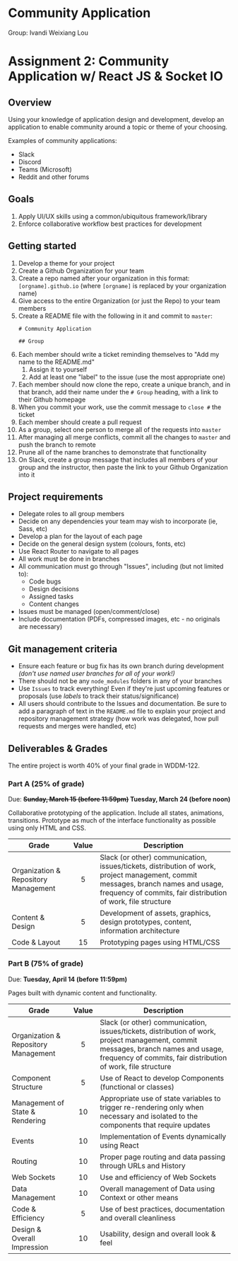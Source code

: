 # Community Application

Group:
Ivandi
Weixiang Lou


# Assignment 2: Community Application w/ React JS & Socket IO

## Overview

Using your knowledge of application design and development, develop an application to enable community around a topic or theme of your choosing.

Examples of community applications:

- Slack
- Discord
- Teams (Microsoft)
- Reddit and other forums

## Goals

1. Apply UI/UX skills using a common/ubiquitous framework/library
2. Enforce collaborative workflow best practices for development

## Getting started

1. Develop a theme for your project
1. Create a Github Organization for your team
1. Create a repo named after your organization in this format: `[orgname].github.io` (where `[orgname]` is replaced by your organization name)
1. Give access to the entire Organization (or just the Repo) to your team members
1. Create a README file with the following in it and commit to `master`:
	```
	# Community Application

	## Group
	```
2. Each member should write a ticket reminding themselves to "Add my name to the README.md"
   1. Assign it to yourself
   2. Add at least one "label" to the issue (use the most appropriate one)
3. Each member should now clone the repo, create a unique branch, and in that branch, add their name under the `# Group` heading, with a link to their Github homepage
4. When you commit your work, use the commit message to `close #` the ticket
5. Each member should create a pull request
6. As a group, select one person to merge all of the requests into `master`
7. After managing all merge conflicts, commit all the changes to `master` and push the branch to remote
8. Prune all of the name branches to demonstrate that functionality
9. On Slack, create a group message that includes all members of your group and the instructor, then paste the link to your Github Organization into it

## Project requirements

- Delegate roles to all group members
- Decide on any dependencies your team may wish to incorporate (ie, Sass, etc)
- Develop a plan for the layout of each page
- Decide on the general design system (colours, fonts, etc)
- Use React Router to navigate to all pages
- All work must be done in branches
- All communication must go through "Issues", including (but not limited to):
  - Code bugs
  - Design decisions
  - Assigned tasks
  - Content changes
- Issues must be managed (open/comment/close)
- Include documentation (PDFs, compressed images, etc - no originals are necessary)


## Git management criteria

- Ensure each feature or bug fix has its own branch during development _(don't use named user branches for all of your work!)_
- There should not be any `node_modules` folders in any of your branches
- Use `Issues` to track everything! Even if they're just upcoming features or proposals (use _labels_ to track their status/significance)
- All users should contribute to the Issues and documentation. Be sure to add a paragraph of text in the `README.md` file to explain your project and repository management strategy (how work was delegated, how pull requests and merges were handled, etc)

## Deliverables & Grades

The entire project is worth 40% of your final grade in WDDM-122.

### Part A (25% of grade)

Due: **~~Sunday, March 15 (before 11:59pm)~~ Tuesday, March 24 (before noon)**

Collaborative prototyping of the application. Include all states, animations, transitions. Prototype as much of the interface functionality as possible using only HTML and CSS.

| Grade | Value | Description |
| --- | :---: | --- |
| Organization & Repository Management | 5 | Slack (or other) communication, issues/tickets, distribution of work, project management, commit messages, branch names and usage, frequency of commits, fair distribution of work, file structure |
| Content & Design | 5 | Development of assets, graphics, design prototypes, content, information architecture |
| Code & Layout | 15 | Prototyping pages using HTML/CSS |

### Part B (75% of grade)

Due: **Tuesday, April 14 (before 11:59pm)**

Pages built with dynamic content and functionality.

| Grade | Value | Description |
| --- | :---: | --- |
| Organization & Repository Management | 5 | Slack (or other) communication, issues/tickets, distribution of work, project management, commit messages, branch names and usage, frequency of commits, fair distribution of work, file structure |
| Component Structure | 5 | Use of React to develop Components (functional or classes) |
| Management of State & Rendering | 10 | Appropriate use of state variables to trigger re-rendering only when necessary and isolated to the components that require updates |
| Events | 10 | Implementation of Events dynamically using React |
| Routing | 10 | Proper page routing and data passing through URLs and History |
| Web Sockets | 10 | Use and efficiency of Web Sockets |
| Data Management | 10 | Overall management of Data using Context or other means  |
| Code & Efficiency | 5 | Use of best practices, documentation and overall cleanliness  |
| Design & Overall Impression | 10 | Usability, design and overall look & feel  |
